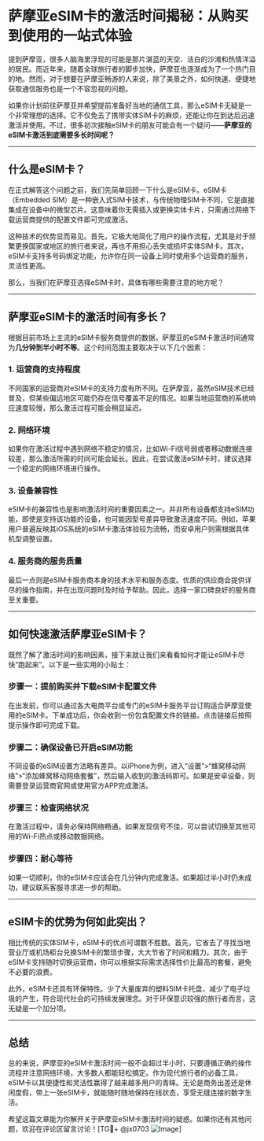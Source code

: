 # 萨摩亚eSIM卡的激活时间揭秘：从购买到使用的一站式体验

提到萨摩亚，很多人脑海里浮现的可能是那片湛蓝的天空、洁白的沙滩和热情洋溢的居民。而近年来，随着全球旅行者的脚步加快，萨摩亚也逐渐成为了一个热门目的地。然而，对于想要在萨摩亚畅游的人来说，除了美景之外，如何快速、便捷地获取通信服务也是一个不容忽视的问题。

如果你计划前往萨摩亚并希望提前准备好当地的通信工具，那么eSIM卡无疑是一个非常理想的选择。它不仅免去了携带实体SIM卡的麻烦，还能让你在到达后迅速激活并使用。不过，很多初次接触eSIM卡的朋友可能会有一个疑问——**萨摩亚的eSIM卡激活到底需要多长时间呢？**

---

## 什么是eSIM卡？

在正式解答这个问题之前，我们先简单回顾一下什么是eSIM卡。eSIM卡（Embedded SIM）是一种嵌入式SIM卡技术，与传统物理SIM卡不同，它是直接集成在设备中的微型芯片。这意味着你无需插入或更换实体卡片，只需通过网络下载运营商提供的配置文件即可完成激活。

这种技术的优势显而易见。首先，它极大地简化了用户的操作流程，尤其是对于频繁更换国家或地区的旅行者来说，再也不用担心丢失或损坏实体SIM卡。其次，eSIM卡支持多号码绑定功能，允许你在同一设备上同时使用多个运营商的服务，灵活性更高。

那么，当我们在萨摩亚选择eSIM卡时，具体有哪些需要注意的地方呢？

---

## 萨摩亚eSIM卡的激活时间有多长？

根据目前市场上主流的eSIM卡服务商提供的数据，萨摩亚的eSIM卡激活时间通常为**几分钟到半小时不等**。这个时间范围主要取决于以下几个因素：

### 1. **运营商的支持程度**
   不同国家的运营商对eSIM卡的支持力度有所不同。在萨摩亚，虽然eSIM技术已经普及，但某些偏远地区可能仍存在信号覆盖不足的情况。如果当地运营商的系统响应速度较慢，那么激活过程可能会稍显延迟。

### 2. **网络环境**
   如果你在激活过程中遇到网络不稳定的情况，比如Wi-Fi信号弱或者移动数据连接较差，那么激活所需的时间可能会延长。因此，在尝试激活eSIM卡时，建议选择一个稳定的网络环境进行操作。

### 3. **设备兼容性**
   eSIM卡的兼容性也是影响激活时间的重要因素之一。并非所有设备都支持eSIM功能，即使是支持该功能的设备，也可能因型号差异导致激活速度不同。例如，苹果用户普遍反映其iOS系统的eSIM卡激活体验较为流畅，而安卓用户则需根据具体机型调整设置。

### 4. **服务商的服务质量**
   最后一点则是eSIM卡服务商本身的技术水平和服务态度。优质的供应商会提供详尽的操作指南，并在出现问题时及时给予帮助。因此，选择一家口碑良好的服务商至关重要。

---

## 如何快速激活萨摩亚eSIM卡？

既然了解了激活时间的影响因素，接下来就让我们来看看如何才能让eSIM卡尽快“跑起来”。以下是一些实用的小贴士：

### 步骤一：提前购买并下载eSIM卡配置文件
   在出发前，你可以通过各大电商平台或专门的eSIM卡服务平台订购适合萨摩亚使用的eSIM卡。下单成功后，你会收到一份包含配置文件的链接。点击链接后按照提示操作即可完成下载。

### 步骤二：确保设备已开启eSIM功能
   不同设备的eSIM设置方法略有差异。以iPhone为例，进入“设置”>“蜂窝移动网络”>“添加蜂窝移动网络套餐”，然后输入收到的激活码即可。如果是安卓设备，则需要登录运营商官网或使用官方APP完成激活。

### 步骤三：检查网络状况
   在激活过程中，请务必保持网络畅通。如果发现信号不佳，可以尝试切换至其他可用的Wi-Fi热点或移动数据网络。

### 步骤四：耐心等待
   如果一切顺利，你的eSIM卡应该会在几分钟内完成激活。如果超过半小时仍未成功，建议联系客服寻求进一步的帮助。

---

## eSIM卡的优势为何如此突出？

相比传统的实体SIM卡，eSIM卡的优点可谓数不胜数。首先，它省去了寻找当地营业厅或机场柜台兑换SIM卡的繁琐步骤，大大节省了时间和精力。其次，由于eSIM卡支持随时切换运营商，你可以根据实际需求选择性价比最高的套餐，避免不必要的浪费。

此外，eSIM卡还具有环保特性。少了大量废弃的塑料SIM卡托盘，减少了电子垃圾的产生，符合现代社会的可持续发展理念。对于环保意识较强的旅行者而言，这无疑是一个加分项。

---

## 总结

总的来说，萨摩亚的eSIM卡激活时间一般不会超过半小时，只要遵循正确的操作流程并注意网络环境，大多数人都能轻松搞定。作为现代旅行者的必备工具，eSIM卡以其便捷性和灵活性赢得了越来越多用户的青睐。无论是商务出差还是休闲度假，带上一张eSIM卡，就能随时随地保持在线状态，享受无缝连接的数字生活。

希望这篇文章能为你解开关于萨摩亚eSIM卡激活时间的疑惑。如果你还有其他问题，欢迎在评论区留言讨论！[TG💪+ @jx0703 ![Image](https://github.com/user-attachments/assets/dbca1d08-cadb-493c-b0ec-ad6f7a83f270)]